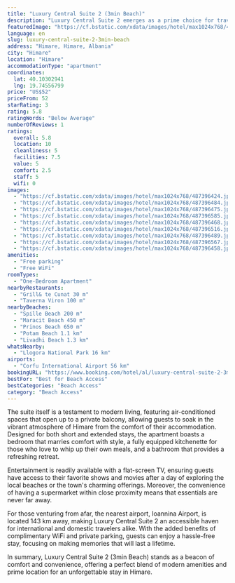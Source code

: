 ```yaml
---
title: "Luxury Central Suite 2 (3min Beach)"
description: "Luxury Central Suite 2 emerges as a prime choice for travelers seeking comfort and convenience in the heart of Himare, Vlorë County."
featuredImage: "https://cf.bstatic.com/xdata/images/hotel/max1024x768/487396424.jpg?k=05931c64a3e4c9ed9608adb3af4c71e6665a5a077a6df4e9dc3298c516bdb52e&o=&hp=1"
language: en
slug: luxury-central-suite-2-3min-beach
address: "Himare, Himare, Albania"
city: "Himare"
location: "Himare"
accommodationType: "apartment"
coordinates:
  lat: 40.10302941
  lng: 19.74556799
price: "US$52"
priceFrom: 52
starRating: 3
rating: 5.8
ratingWords: "Below Average"
numberOfReviews: 1
ratings:
  overall: 5.8
  location: 10
  cleanliness: 5
  facilities: 7.5
  value: 5
  comfort: 2.5
  staff: 5
  wifi: 0
images:
  - "https://cf.bstatic.com/xdata/images/hotel/max1024x768/487396424.jpg?k=05931c64a3e4c9ed9608adb3af4c71e6665a5a077a6df4e9dc3298c516bdb52e&o=&hp=1"
  - "https://cf.bstatic.com/xdata/images/hotel/max1024x768/487396484.jpg?k=f64af6ca329461839df8f13931792796e1fbcfbd70db56e3a7b8688c75d86405&o=&hp=1"
  - "https://cf.bstatic.com/xdata/images/hotel/max1024x768/487396475.jpg?k=5025516a41d43a1420c1d86aebae149943a314c788cc9d5f954d5030ada872c2&o=&hp=1"
  - "https://cf.bstatic.com/xdata/images/hotel/max1024x768/487396585.jpg?k=5d35fff112833a106c010558fa2f643f13bae7a30a5d2e6620fac0ec4e8ef2a7&o=&hp=1"
  - "https://cf.bstatic.com/xdata/images/hotel/max1024x768/487396468.jpg?k=eba507495ae425641c096dc3869b8e53bab90a024a1b1824b64ce6a6b16bf20b&o=&hp=1"
  - "https://cf.bstatic.com/xdata/images/hotel/max1024x768/487396516.jpg?k=d1075f37446ed1c3d5e9bf3bd2f7cf58d42e70a1d83ed244ba1b8e6f0c3670cf&o=&hp=1"
  - "https://cf.bstatic.com/xdata/images/hotel/max1024x768/487396489.jpg?k=1aabb6a37817879c23b20c28769117756c469c685b0c6075be64d03c238bf22d&o=&hp=1"
  - "https://cf.bstatic.com/xdata/images/hotel/max1024x768/487396567.jpg?k=e1b986fcf6a4ee629c987a1b3cb573ffb915aa8b1022fafd7e9627dd637500a2&o=&hp=1"
  - "https://cf.bstatic.com/xdata/images/hotel/max1024x768/487396458.jpg?k=f401afc42148eb9e91e5e3a004e14d6fa850415e3fec21378702a01df14f5e88&o=&hp=1"
amenities:
  - "Free parking"
  - "Free WiFi"
roomTypes:
  - "One-Bedroom Apartment"
nearbyRestaurants:
  - "Grill& te Cunat 30 m"
  - "Taverna Viron 100 m"
nearbyBeaches:
  - "Spille Beach 200 m"
  - "Maracit Beach 450 m"
  - "Prinos Beach 650 m"
  - "Potam Beach 1.1 km"
  - "Livadhi Beach 1.3 km"
whatsNearby:
  - "Llogora National Park 16 km"
airports:
  - "Corfu International Airport 56 km"
bookingURL: "https://www.booking.com/hotel/al/luxury-central-suite-2-3min-beach.en-gb.html?aid=8035640"
bestFor: "Best for Beach Access"
bestCategories: "Beach Access"
category: "Beach Access"
---
```


The suite itself is a testament to modern living, featuring air-conditioned spaces that open up to a private balcony, allowing guests to soak in the vibrant atmosphere of Himare from the comfort of their accommodation. Designed for both short and extended stays, the apartment boasts a bedroom that marries comfort with style, a fully equipped kitchenette for those who love to whip up their own meals, and a bathroom that provides a refreshing retreat.

Entertainment is readily available with a flat-screen TV, ensuring guests have access to their favorite shows and movies after a day of exploring the local beaches or the town's charming offerings. Moreover, the convenience of having a supermarket within close proximity means that essentials are never far away.

For those venturing from afar, the nearest airport, Ioannina Airport, is located 143 km away, making Luxury Central Suite 2 an accessible haven for international and domestic travelers alike. With the added benefits of complimentary WiFi and private parking, guests can enjoy a hassle-free stay, focusing on making memories that will last a lifetime.

In summary, Luxury Central Suite 2 (3min Beach) stands as a beacon of comfort and convenience, offering a perfect blend of modern amenities and prime location for an unforgettable stay in Himare.